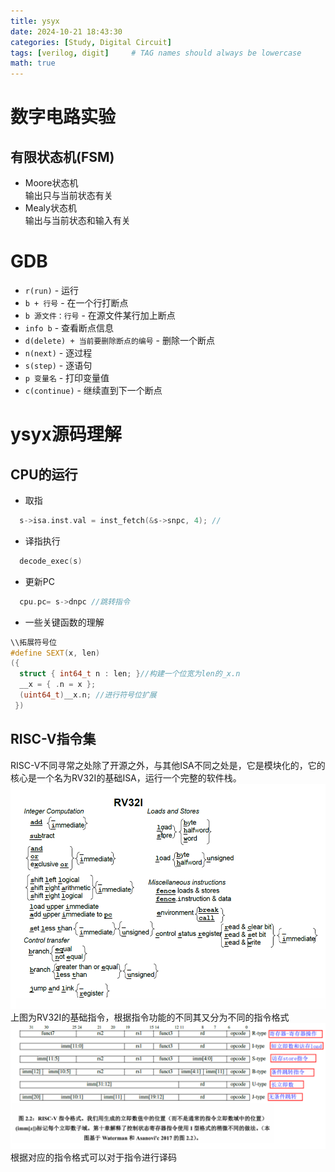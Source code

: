 ```yaml
---
title: ysyx 
date: 2024-10-21 18:43:30 
categories: [Study, Digital Circuit]
tags: [verilog, digit]     # TAG names should always be lowercase
math: true
--- 
```


# 数字电路实验

## 有限状态机(FSM)

- Moore状态机  
  输出只与当前状态有关
- Mealy状态机  
  输出与当前状态和输入有关


# GDB

- `r(run)` - 运行
- `b + 行号` - 在一个行打断点
- `b 源文件：行号` - 在源文件某行加上断点
- `info b` - 查看断点信息
- `d(delete) + 当前要删除断点的编号` - 删除一个断点
- `n(next)` - 逐过程
- `s(step)` - 逐语句
- `p 变量名` - 打印变量值
- `c(continue)` - 继续直到下一个断点

# ysyx源码理解

## CPU的运行

- 取指
```C
  s->isa.inst.val = inst_fetch(&s->snpc, 4); // 
```
- 译指执行
```C
  decode_exec(s)
```

- 更新PC
```C
  cpu.pc= s->dnpc //跳转指令 
```

- 一些关键函数的理解  
  
```C++
\\拓展符号位 
#define SEXT(x, len) 
({ 
  struct { int64_t n : len; }//构建一个位宽为len的_x.n
  __x = { .n = x }; 
  (uint64_t)__x.n; //进行符号位扩展
 })

```

## RISC-V指令集  
RISC-V不同寻常之处除了开源之外，与其他ISA不同之处是，它是模块化的，它的核心是一个名为RV32I的基础ISA，运行一个完整的软件栈。
![RV32I](../assets/img/ysyx/RV32I.png)
上图为RV32I的基础指令，根据指令功能的不同其又分为不同的指令格式
![RV32I指令格式](../assets/img/ysyx/指令格式.png)
根据对应的指令格式可以对于指令进行译码